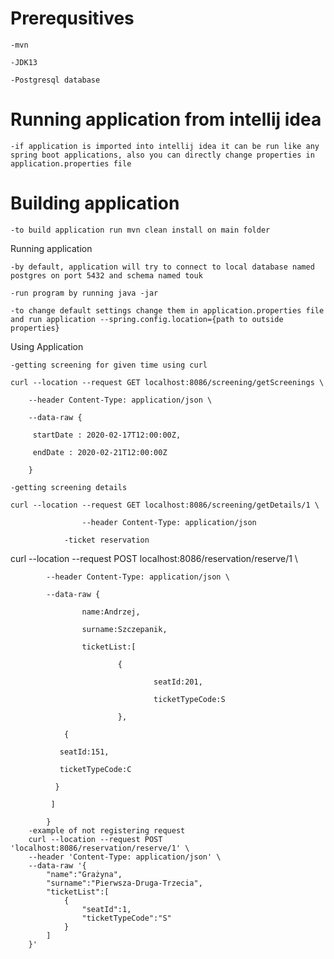 # Prerequsitives

    -mvn

    -JDK13

    -Postgresql database

# Running application from intellij idea

    -if application is imported into intellij idea it can be run like any spring boot applications, also you can directly change properties in application.properties file

# Building application

    -to build application run mvn clean install on main folder

Running application

    -by default, application will try to connect to local database named postgres on port 5432 and schema named touk

    -run program by running java -jar

    -to change default settings change them in application.properties file and run application --spring.config.location={path to outside properties}

Using Application

    -getting screening for given time using curl

    curl --location --request GET localhost:8086/screening/getScreenings \

        --header Content-Type: application/json \

        --data-raw {

         startDate : 2020-02-17T12:00:00Z,

         endDate : 2020-02-21T12:00:00Z

        }

    -getting screening details

    curl --location --request GET localhost:8086/screening/getDetails/1 \

                    --header Content-Type: application/json

                -ticket reservation

curl --location --request POST localhost:8086/reservation/reserve/1 \

            --header Content-Type: application/json \

            --data-raw {

                    name:Andrzej,

                    surname:Szczepanik,

                    ticketList:[

                            {

                                    seatId:201,

                                    ticketTypeCode:S

                            },

                {

               seatId:151,

               ticketTypeCode:C

              }

             ]

            }
        -example of not registering request
        curl --location --request POST 'localhost:8086/reservation/reserve/1' \
        --header 'Content-Type: application/json' \
        --data-raw '{
        	"name":"Grażyna",
        	"surname":"Pierwsza-Druga-Trzecia",
        	"ticketList":[
        		{
        			"seatId":1,
        			"ticketTypeCode":"S"
        		}
        	]
        }'

